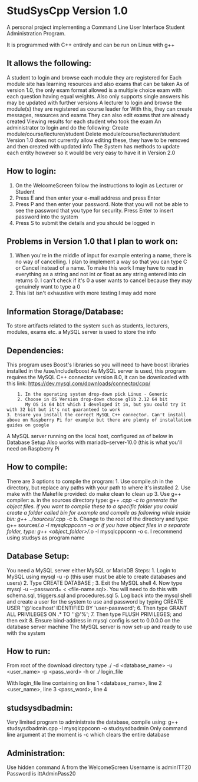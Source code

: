 # StudSysCpp Version 1.0
A personal project implementing a Command Line User Interface
Student Administration Program. 

It is programmed with C++ entirely and can be run on Linux with g++

## It allows the following:
   A student to login and browse each module they are registered for
       Each module site has learning resources and also exams that can be taken
              As of version 1.0, the only exam format allowed is a multiple choice exam with each question having equal weights. Also only supports single answers
              his may be updated with further versions
   A lecturer to login and browse the module(s) they are registered as course leader for
       With this, they can create messages, resources and exams
              They can also edit exams that are already created
       Viewing results for each student who took the exam
       An administrator to login and do the following:
       Create module/course/lecturer/student
       Delete module/course/lecturer/student
       Version 1.0 does not currently allow editing these, they have to be removed and then created with updated info
       The System has methods to update each entity however so it would be very easy to have it in Version 2.0

## How to login:
   1. On the WelcomeScreen follow the instructions to login as Lecturer or Student
   2. Press E and then enter your e-mail address and press Enter
   3. Press P and then enter your password. Note that you will not be able to see the password that you type for security. Press Enter to insert password into the system
   4. Press S to submit the details and you should be logged in

## Problems in Version 1.0 that I plan to work on:
   1. When you're in the middle of input for example entering a name, there is no way of cancelling.
      I plan to implement a way so that you can type C or Cancel instead of a name. To make this work I may have to read in everything as a string and not int or float as any string entered into cin returns 0. 
      I can't check if it's 0 a user wants to cancel because they may genuinely want to type a 0
   2. This list isn't exhaustive with more testing I may add more

## Information Storage/Database:
   To store artifacts related to the system such as students, lecturers, modules, exams etc. a MySQL server is used to store the info


## Dependencies:
   This program uses Boost's libraries so you will need to have boost libraries installed in the /use/include/boost
   As MySQL server is used, this program requires the MySQL C++ connector version 8.0, it can be downloaded with this link:
        https://dev.mysql.com/downloads/connector/cpp/
        
        1. In the operating system drop-down pick Linux - Generic
        2. Choose in OS Version drop-down choose glib 2.12 64 bit
           My OS is 64 bit which I developed it in, but you could try it with 32 bit but it's not guaranteed to work
	3. Ensure you install the correct MySQL C++ connector. Can't install above on Raspberry Pi for example but there are plenty of installation guides on google

   A MySQL server running on the local host, configured as of below in Database Setup
   Also works with mariadb-server-10.0 (this is what you'll need on Raspberry Pi
## How to compile:
   There are 3 options to compile the program:
        1. Use compile.sh in the directory, but replace any paths with your path to where it's installed
        2. Use make with the Makefile provided:
               do make clean to clean up
        3. Use g++ compiler:
               a. in the sources directory type:
                       g++ *.cpp -c 
                  to generate the object files. if you want to compile these to a specific folder you could create a folder called bin for example and compile as following while inside bin:
                       g++ ../sources/*.cpp -c
               b. Change to the root of the directory and type:
                       g++ sources/*.o -l mysqlcppconn -o <program-name>
                  or if you have object files in a separate folder, type:
                       g++ <object_folder>/*.o -l mysqlcppconn -o <program-name>
               c. I recommend using studsys as program name

## Database Setup:
   You need a MySQL server either MySQL or MariaDB
   Steps:
       1. Login to MySQL using mysql -u <user-name> -p (this user must be able to create databases and users)
       2. Type CREATE DATABASE <database-name>;
       3. Exit the MySQL shell
       4. Now type mysql -u <user-name> --password=<user-password> <database-name> < <file-name.sql>. You will need to do this with schema.sql, triggers.sql and procedures.sql
       5. Log back into the mysql shell and create a user for the system to use and password by typing CREATE USER '<user-name>'@'localhost' IDENTIFIED BY 'user-password';
       6. Then type GRANT ALL PRIVILEGES ON <database-name>.* TO '<user-name>'@'%';
       7. Then type FLUSH PRIVILEGES; and then exit
       8. Ensure bind-address in mysql config is set to 0.0.0.0 on the database server machine
   The MySQL server is now set-up and ready to use with the system
## How to run:
   From root of the download directory type ./<program-name> -d <database_name> -u <user_name> -p <pass_word> -h <host>
      or
   ./<program-name> login_file

   With login_file line containing on line 1 <database_name>, line 2 <user_name>, line 3 <pass_word>, line 4 <host>

## studsysdbadmin:
   Very limited program to administrate the database, compile using:
          g++ studsysdbadmin.cpp -l mysqlcppconn -o studsysdbadmin 
   Only command line argument at the moment is -c which clears the entire database

## Administration:
   Use hidden command A from the WelcomeScreen
   Username is adminITT20
   Password is ittAdminPass20

